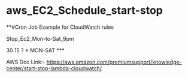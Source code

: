 # aws_EC2_Schedule_start-stop

**#Cron Job Example for CloudWatch rules

Stop_Ec2_Mon-to-Sat_9pm

30 15 ? * MON-SAT ***


AWS Doc Link:-  https://aws.amazon.com/premiumsupport/knowledge-center/start-stop-lambda-cloudwatch/
